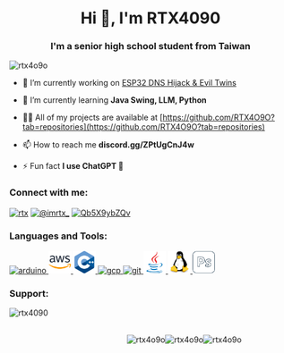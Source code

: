 <h1 align="center">Hi 👋, I'm RTX4090</h1>
<h3 align="center">I'm a senior high school student from Taiwan</h3>

<p align="left"> <img src="https://komarev.com/ghpvc/?username=rtx4o9o&label=Profile%20views&color=0e75b6&style=flat" alt="rtx4o9o" /> </p>

- 🔭 I’m currently working on [ESP32 DNS Hijack & Evil Twins](https://github.com/RTX4O9O/ESP32DNSHijack)

- 🌱 I’m currently learning **Java Swing, LLM, Python**

- 👨‍💻 All of my projects are available at [https://github.com/RTX4O9O?tab=repositories](https://github.com/RTX4O9O?tab=repositories)

- 📫 How to reach me **discord.gg/ZPtUgCnJ4w**

- ⚡ Fun fact **I use ChatGPT 🗿**

<h3 align="left">Connect with me:</h3>
<p align="left">
<a href="https://stackoverflow.com/users/rtx" target="blank"><img align="center" src="https://raw.githubusercontent.com/rahuldkjain/github-profile-readme-generator/master/src/images/icons/Social/stack-overflow.svg" alt="rtx" height="30" width="40" /></a>
<a href="https://www.youtube.com/c/@imrtx_" target="blank"><img align="center" src="https://raw.githubusercontent.com/rahuldkjain/github-profile-readme-generator/master/src/images/icons/Social/youtube.svg" alt="@imrtx_" height="30" width="40" /></a>
<a href="https://discord.gg/Qb5X9ybZQv" target="blank"><img align="center" src="https://raw.githubusercontent.com/rahuldkjain/github-profile-readme-generator/master/src/images/icons/Social/discord.svg" alt="Qb5X9ybZQv" height="30" width="40" /></a>
</p>

<h3 align="left">Languages and Tools:</h3>
<p align="left"> <a href="https://www.arduino.cc/" target="_blank" rel="noreferrer"> <img src="https://cdn.worldvectorlogo.com/logos/arduino-1.svg" alt="arduino" width="40" height="40"/> </a> <a href="https://aws.amazon.com" target="_blank" rel="noreferrer"> <img src="https://raw.githubusercontent.com/devicons/devicon/master/icons/amazonwebservices/amazonwebservices-original-wordmark.svg" alt="aws" width="40" height="40"/> </a> <a href="https://www.w3schools.com/cpp/" target="_blank" rel="noreferrer"> <img src="https://raw.githubusercontent.com/devicons/devicon/master/icons/cplusplus/cplusplus-original.svg" alt="cplusplus" width="40" height="40"/> </a> <a href="https://cloud.google.com" target="_blank" rel="noreferrer"> <img src="https://www.vectorlogo.zone/logos/google_cloud/google_cloud-icon.svg" alt="gcp" width="40" height="40"/> </a> <a href="https://git-scm.com/" target="_blank" rel="noreferrer"> <img src="https://www.vectorlogo.zone/logos/git-scm/git-scm-icon.svg" alt="git" width="40" height="40"/> </a> <a href="https://www.java.com" target="_blank" rel="noreferrer"> <img src="https://raw.githubusercontent.com/devicons/devicon/master/icons/java/java-original.svg" alt="java" width="40" height="40"/> </a> <a href="https://www.linux.org/" target="_blank" rel="noreferrer"> <img src="https://raw.githubusercontent.com/devicons/devicon/master/icons/linux/linux-original.svg" alt="linux" width="40" height="40"/> </a> <a href="https://www.photoshop.com/en" target="_blank" rel="noreferrer"> <img src="https://raw.githubusercontent.com/devicons/devicon/master/icons/photoshop/photoshop-line.svg" alt="photoshop" width="40" height="40"/> </a> </p>

<h3 align="left">Support:</h3>
<p><a href="https://ko-fi.com/rtx4090"> <img align="left" src="https://cdn.ko-fi.com/cdn/kofi3.png?v=3" height="50" width="210" alt="rtx4090" /></a></p><br><br>

<p><img align="left" src="https://github-readme-stats.vercel.app/api/top-langs?username=rtx4o9o&show_icons=true&locale=en&layout=compact" alt="rtx4o9o" /></p>

<p><img align="left" src="https://github-readme-stats.vercel.app/api?username=rtx4o9o&show_icons=true&locale=en" alt="rtx4o9o" /></p>

<p><img align="left" src="https://github-readme-streak-stats.herokuapp.com/?user=rtx4o9o&" alt="rtx4o9o" /></p>
